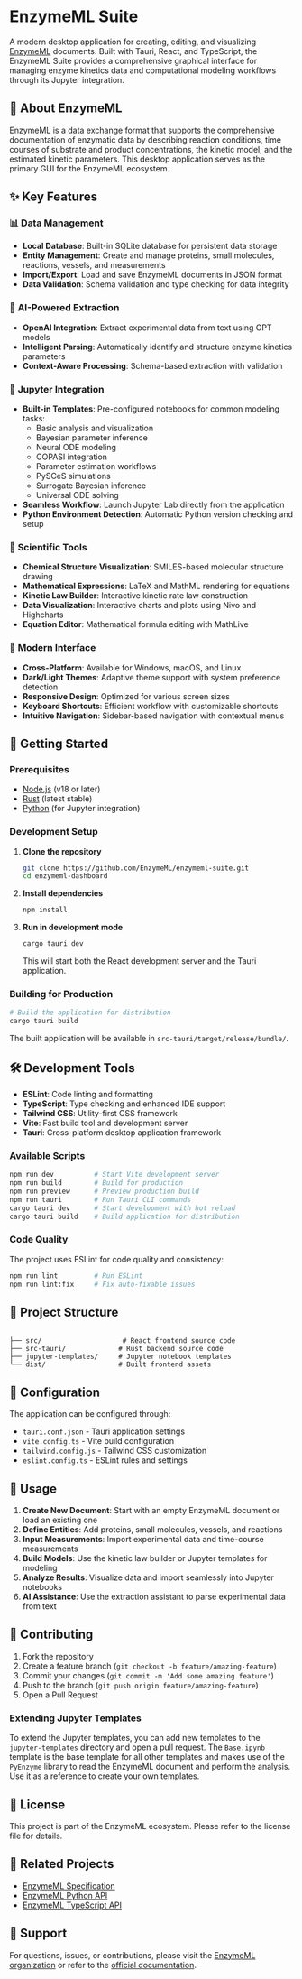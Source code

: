 # EnzymeML Suite

A modern desktop application for creating, editing, and visualizing [EnzymeML](https://enzymeml.org/) documents. Built with Tauri, React, and TypeScript, the EnzymeML Suite provides a comprehensive graphical interface for managing enzyme kinetics data and computational modeling workflows through its Jupyter integration.

## 🧬 About EnzymeML

EnzymeML is a data exchange format that supports the comprehensive documentation of enzymatic data by describing reaction conditions, time courses of substrate and product concentrations, the kinetic model, and the estimated kinetic parameters. This desktop application serves as the primary GUI for the EnzymeML ecosystem.

## ✨ Key Features

### 📊 **Data Management**

- **Local Database**: Built-in SQLite database for persistent data storage
- **Entity Management**: Create and manage proteins, small molecules, reactions, vessels, and measurements
- **Import/Export**: Load and save EnzymeML documents in JSON format
- **Data Validation**: Schema validation and type checking for data integrity

### 🤖 **AI-Powered Extraction**

- **OpenAI Integration**: Extract experimental data from text using GPT models
- **Intelligent Parsing**: Automatically identify and structure enzyme kinetics parameters
- **Context-Aware Processing**: Schema-based extraction with validation

### 📓 **Jupyter Integration**

- **Built-in Templates**: Pre-configured notebooks for common modeling tasks:
  - Basic analysis and visualization
  - Bayesian parameter inference
  - Neural ODE modeling
  - COPASI integration
  - Parameter estimation workflows
  - PySCeS simulations
  - Surrogate Bayesian inference
  - Universal ODE solving
- **Seamless Workflow**: Launch Jupyter Lab directly from the application
- **Python Environment Detection**: Automatic Python version checking and setup

### 🔬 **Scientific Tools**

- **Chemical Structure Visualization**: SMILES-based molecular structure drawing
- **Mathematical Expressions**: LaTeX and MathML rendering for equations
- **Kinetic Law Builder**: Interactive kinetic rate law construction
- **Data Visualization**: Interactive charts and plots using Nivo and Highcharts
- **Equation Editor**: Mathematical formula editing with MathLive

### 🎨 **Modern Interface**

- **Cross-Platform**: Available for Windows, macOS, and Linux
- **Dark/Light Themes**: Adaptive theme support with system preference detection
- **Responsive Design**: Optimized for various screen sizes
- **Keyboard Shortcuts**: Efficient workflow with customizable shortcuts
- **Intuitive Navigation**: Sidebar-based navigation with contextual menus

## 🚀 Getting Started

### Prerequisites

- [Node.js](https://nodejs.org/) (v18 or later)
- [Rust](https://rustup.rs/) (latest stable)
- [Python](https://www.python.org/downloads/) (for Jupyter integration)

### Development Setup

1. **Clone the repository**

   ```bash
   git clone https://github.com/EnzymeML/enzymeml-suite.git 
   cd enzymeml-dashboard
   ```

2. **Install dependencies**

   ```bash
   npm install
   ```

3. **Run in development mode**

   ```bash
   cargo tauri dev
   ```

   This will start both the React development server and the Tauri application.

### Building for Production

```bash
# Build the application for distribution
cargo tauri build
```

The built application will be available in `src-tauri/target/release/bundle/`.

## 🛠 Development Tools

- **ESLint**: Code linting and formatting
- **TypeScript**: Type checking and enhanced IDE support
- **Tailwind CSS**: Utility-first CSS framework
- **Vite**: Fast build tool and development server
- **Tauri**: Cross-platform desktop application framework

### Available Scripts

```bash
npm run dev          # Start Vite development server
npm run build        # Build for production
npm run preview      # Preview production build
npm run tauri        # Run Tauri CLI commands
cargo tauri dev      # Start development with hot reload
cargo tauri build    # Build application for distribution
```

### Code Quality

The project uses ESLint for code quality and consistency:

```bash
npm run lint         # Run ESLint
npm run lint:fix     # Fix auto-fixable issues
```

## 📁 Project Structure

```

├── src/                    # React frontend source code
├── src-tauri/             # Rust backend source code
├── jupyter-templates/     # Jupyter notebook templates
└── dist/                  # Built frontend assets
```

## 🔧 Configuration

The application can be configured through:

- `tauri.conf.json` - Tauri application settings
- `vite.config.ts` - Vite build configuration
- `tailwind.config.js` - Tailwind CSS customization
- `eslint.config.ts` - ESLint rules and settings

## 📖 Usage

1. **Create New Document**: Start with an empty EnzymeML document or load an existing one
2. **Define Entities**: Add proteins, small molecules, vessels, and reactions
3. **Input Measurements**: Import experimental data and time-course measurements
4. **Build Models**: Use the kinetic law builder or Jupyter templates for modeling
5. **Analyze Results**: Visualize data and import seamlessly into Jupyter notebooks
6. **AI Assistance**: Use the extraction assistant to parse experimental data from text

## 🤝 Contributing

1. Fork the repository
2. Create a feature branch (`git checkout -b feature/amazing-feature`)
3. Commit your changes (`git commit -m 'Add some amazing feature'`)
4. Push to the branch (`git push origin feature/amazing-feature`)
5. Open a Pull Request

### Extending Jupyter Templates

To extend the Jupyter templates, you can add new templates to the `jupyter-templates` directory and open a pull request. The `Base.ipynb` template is the base template for all other templates and makes use of the `PyEnzyme` library to read the EnzymeML document and perform the analysis. Use it as a reference to create your own templates.

## 📄 License

This project is part of the EnzymeML ecosystem. Please refer to the license file for details.

## 🔗 Related Projects

- [EnzymeML Specification](https://enzymeml.org/)
- [EnzymeML Python API](https://github.com/EnzymeML/enzymeml-python)
- [EnzymeML TypeScript API](https://github.com/EnzymeML/enzymeml-ts)

## 💬 Support

For questions, issues, or contributions, please visit the [EnzymeML organization](https://github.com/EnzymeML) or refer to the [official documentation](https://enzymeml.org/usage/).